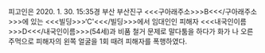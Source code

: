피고인은 2020. 1. 30. 15:35경 부산 부산진구 <<<구아래주소>>>B<<</구아래주소>>>에 있는 <<<빌딩>>>‘C'<<</빌딩>>>에서 임대인인 피해자 <<<내국인이름>>>D<<</내국인이름>>>(54세)과 비품 철거 문제로 말다툼을 하다가 화가 나 오른 주먹으로 피해자의 왼쪽 얼굴을 1회 때려 피해자를 폭행하였다.
